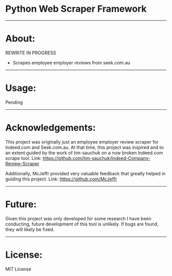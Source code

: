 # Python Web Scraper Framework

***
# About:

REWRITE IN PROGRESS

* Scrapes employee employer reviews from seek.com.au

***
# Usage:

Pending

***
# Acknowledgements:

This project was originally just an employee employer review scraper for Indeed.com and Seek.com.au. At that
time, this project was inspired and to an extent guided by the work of tim-sauchuk on a now broken Indeed.com 
scrape tool.
Link: https://github.com/tim-sauchuk/Indeed-Company-Review-Scraper

Additionally, McJeffr provided very valuable feedback that greatly helped in guiding this project.
Link: https://github.com/McJeffr

***
# Future:

Given this project was only developed for some research I have been conducting, future development of this tool is unlikely. If bugs are found, they will likely be fixed.

***
# License:

MIT License
